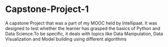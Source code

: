 # Capstone-Project-1

A capstone Project that was a part of my MOOC held by Intellipaat. It was designed to test whether the learner has grasped the basics of Python and Data Science.To be specific, it deals with topics like Data Manipulation, Data Visualization and Model building using different algorithms

